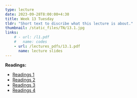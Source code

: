 ```yaml
---
type: lecture
date: 2023-09-28T8:00:00+4:30
title: Week 13 Tuesday
tldr: "Short text to discribe what this lecture is about."
thumbnail: /static_files/TN/13.1.jpg
links: 
    # - url: /l1.pdf
    #   name: codes
    - url: /lectures_pdfs/13.1.pdf
      name: lecture slides
---
```

**Readings:**
- [Readings 1](/readings_pdfs/week2/TH/r1.pdf)
- [Readings 2](/readings_pdfs/week2/TH/r2.pdf)
- [Readings 3](/readings_pdfs/week2/TH/r3.pdf)
- [Readings 4](/readings_pdfs/week2/TH/r4.pdf)


